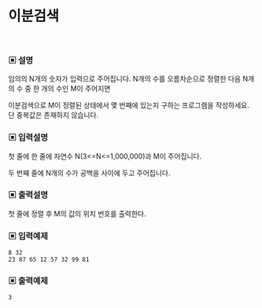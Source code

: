 # 이분검색

<br>

### ▣ 설명

임의의 N개의 숫자가 입력으로 주어집니다. N개의 수를 오름차순으로 정렬한 다음 N개의 수 중 한 개의 수인 M이 주어지면

이분검색으로 M이 정렬된 상태에서 몇 번째에 있는지 구하는 프로그램을 작성하세요. 단 중복값은 존재하지 않습니다.

### ▣ 입력설명

첫 줄에 한 줄에 자연수 N(3<=N<=1,000,000)과 M이 주어집니다.

두 번째 줄에 N개의 수가 공백을 사이에 두고 주어집니다.

### ▣ 출력설명

첫 줄에 정렬 후 M의 값의 위치 번호를 출력한다.

### ▣ 입력예제

```text
8 32
23 87 65 12 57 32 99 81
```

### ▣ 출력예제

```text
3
```

